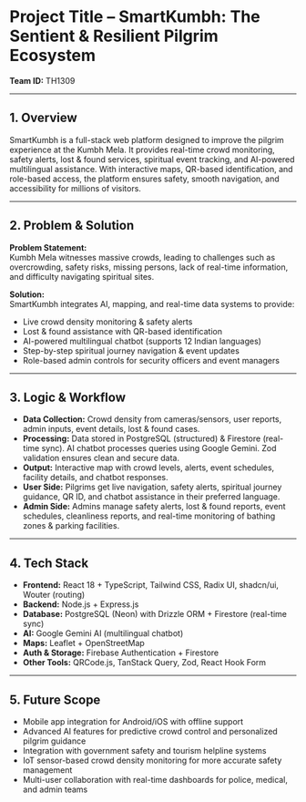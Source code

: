 # Project Title – SmartKumbh: The Sentient & Resilient Pilgrim Ecosystem  

**Team ID:** TH1309  

---

## 1. Overview  
SmartKumbh is a full-stack web platform designed to improve the pilgrim experience at the Kumbh Mela. It provides real-time crowd monitoring, safety alerts, lost & found services, spiritual event tracking, and AI-powered multilingual assistance. With interactive maps, QR-based identification, and role-based access, the platform ensures safety, smooth navigation, and accessibility for millions of visitors.  

---

## 2. Problem & Solution  

**Problem Statement:**  
Kumbh Mela witnesses massive crowds, leading to challenges such as overcrowding, safety risks, missing persons, lack of real-time information, and difficulty navigating spiritual sites.  

**Solution:**  
SmartKumbh integrates AI, mapping, and real-time data systems to provide:  
- Live crowd density monitoring & safety alerts  
- Lost & found assistance with QR-based identification  
- AI-powered multilingual chatbot (supports 12 Indian languages)  
- Step-by-step spiritual journey navigation & event updates  
- Role-based admin controls for security officers and event managers  

---

## 3. Logic & Workflow  

- **Data Collection:** Crowd density from cameras/sensors, user reports, admin inputs, event details, lost & found cases.  
- **Processing:** Data stored in PostgreSQL (structured) & Firestore (real-time sync). AI chatbot processes queries using Google Gemini. Zod validation ensures clean and secure data.  
- **Output:** Interactive map with crowd levels, alerts, event schedules, facility details, and chatbot responses.  
- **User Side:** Pilgrims get live navigation, safety alerts, spiritual journey guidance, QR ID, and chatbot assistance in their preferred language.  
- **Admin Side:** Admins manage safety alerts, lost & found reports, event schedules, cleanliness reports, and real-time monitoring of bathing zones & parking facilities.  

---

## 4. Tech Stack  

- **Frontend:** React 18 + TypeScript, Tailwind CSS, Radix UI, shadcn/ui, Wouter (routing)  
- **Backend:** Node.js + Express.js  
- **Database:** PostgreSQL (Neon) with Drizzle ORM + Firestore (real-time sync)  
- **AI:** Google Gemini AI (multilingual chatbot)  
- **Maps:** Leaflet + OpenStreetMap  
- **Auth & Storage:** Firebase Authentication + Firestore  
- **Other Tools:** QRCode.js, TanStack Query, Zod, React Hook Form  

---

## 5. Future Scope  

- Mobile app integration for Android/iOS with offline support  
- Advanced AI features for predictive crowd control and personalized pilgrim guidance  
- Integration with government safety and tourism helpline systems  
- IoT sensor-based crowd density monitoring for more accurate safety management  
- Multi-user collaboration with real-time dashboards for police, medical, and admin teams  
